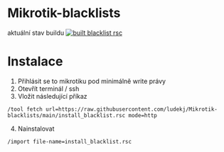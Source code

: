# Mikrotik-blacklists

aktuální stav buildu
[![built blacklist rsc](https://github.com/ludekj/Mikrotik-blacklists/actions/workflows/blacklist.yml/badge.svg)](https://github.com/ludekj/Mikrotik-blacklists/actions/workflows/blacklist.yml)

# Instalace

1. Přihlásit se to mikrotiku pod minimálně write právy
2. Otevřít terminál / ssh 
3. Vložit následující příkaz 
```
/tool fetch url=https://raw.githubusercontent.com/ludekj/Mikrotik-blacklists/main/install_blacklist.rsc mode=http
```
4. Nainstalovat 
```
/import file-name=install_blacklist.rsc
```
